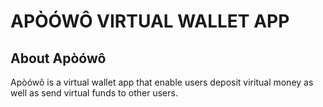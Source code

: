 <h1>APÒÓWÔ VIRTUAL WALLET APP</h1>

## About Apòówô

Apòówô is a virtual wallet app that enable users deposit viritual money as well as send virtual funds to other users.


